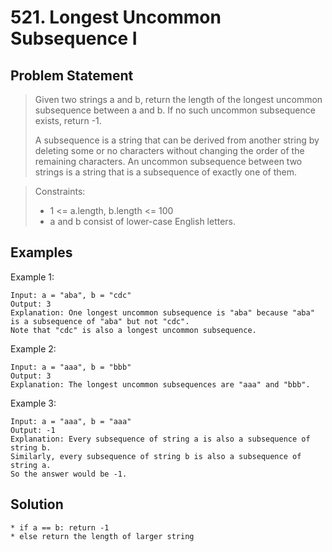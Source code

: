 # 521. Longest Uncommon Subsequence I

## Problem Statement

> Given two strings a and b, return the length of the longest uncommon subsequence between a and b. If no such uncommon subsequence exists, return -1.
>
> A subsequence is a string that can be derived from another string by deleting some or no characters without changing the order of the remaining characters.
> An uncommon subsequence between two strings is a string that is a subsequence of exactly one of them.

> Constraints:
>
> - 1 <= a.length, b.length <= 100
> - a and b consist of lower-case English letters.

## Examples

Example 1:

```
Input: a = "aba", b = "cdc"
Output: 3
Explanation: One longest uncommon subsequence is "aba" because "aba" is a subsequence of "aba" but not "cdc".
Note that "cdc" is also a longest uncommon subsequence.
```

Example 2:

```
Input: a = "aaa", b = "bbb"
Output: 3
Explanation: The longest uncommon subsequences are "aaa" and "bbb".
```

Example 3:

```
Input: a = "aaa", b = "aaa"
Output: -1
Explanation: Every subsequence of string a is also a subsequence of string b.
Similarly, every subsequence of string b is also a subsequence of string a.
So the answer would be -1.
```

## Solution

```
* if a == b: return -1
* else return the length of larger string
```

